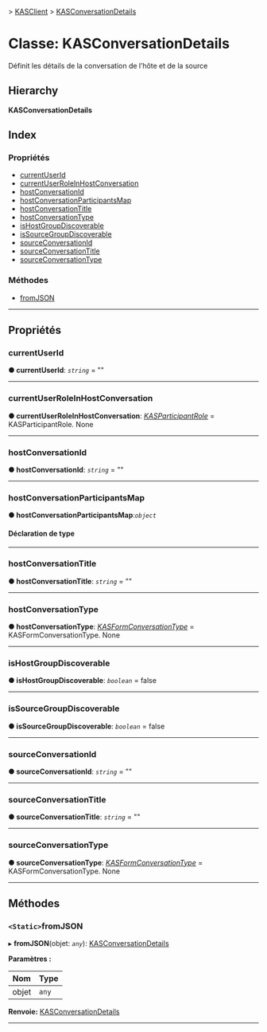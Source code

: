 [](../README.md) > [KASClient](../modules/kasclient.md) > [KASConversationDetails](../classes/kasclient.kasconversationdetails.md)

# <a name="class-kasconversationdetails"></a>Classe: KASConversationDetails

Définit les détails de la conversation de l’hôte et de la source
## <a name="hierarchy"></a>Hierarchy

**KASConversationDetails**

## <a name="index"></a>Index

### <a name="properties"></a>Propriétés

* [currentUserId](kasclient.kasconversationdetails.md#currentuserid)
* [currentUserRoleInHostConversation](kasclient.kasconversationdetails.md#currentuserroleinhostconversation)
* [hostConversationId](kasclient.kasconversationdetails.md#hostconversationid)
* [hostConversationParticipantsMap](kasclient.kasconversationdetails.md#hostconversationparticipantsmap)
* [hostConversationTitle](kasclient.kasconversationdetails.md#hostconversationtitle)
* [hostConversationType](kasclient.kasconversationdetails.md#hostconversationtype)
* [isHostGroupDiscoverable](kasclient.kasconversationdetails.md#ishostgroupdiscoverable)
* [isSourceGroupDiscoverable](kasclient.kasconversationdetails.md#issourcegroupdiscoverable)
* [sourceConversationId](kasclient.kasconversationdetails.md#sourceconversationid)
* [sourceConversationTitle](kasclient.kasconversationdetails.md#sourceconversationtitle)
* [sourceConversationType](kasclient.kasconversationdetails.md#sourceconversationtype)
### <a name="methods"></a>Méthodes

* [fromJSON](kasclient.kasconversationdetails.md#fromjson)

---

## <a name="properties"></a>Propriétés

<a id="currentuserid"></a>

###  <a name="currentuserid"></a>currentUserId

**● currentUserId**: *`string`* = ""

___
<a id="currentuserroleinhostconversation"></a>

###  <a name="currentuserroleinhostconversation"></a>currentUserRoleInHostConversation

**● currentUserRoleInHostConversation**: *[KASParticipantRole](../enums/kasclient.kasparticipantrole.md)* = KASParticipantRole. None

___
<a id="hostconversationid"></a>

###  <a name="hostconversationid"></a>hostConversationId

**● hostConversationId**: *`string`* = ""

___
<a id="hostconversationparticipantsmap"></a>

###  <a name="hostconversationparticipantsmap"></a>hostConversationParticipantsMap

**● hostConversationParticipantsMap**:*`object`*

#### <a name="type-declaration"></a>Déclaration de type

___
<a id="hostconversationtitle"></a>

###  <a name="hostconversationtitle"></a>hostConversationTitle

**● hostConversationTitle**: *`string`* = ""

___
<a id="hostconversationtype"></a>

###  <a name="hostconversationtype"></a>hostConversationType

**● hostConversationType**: *[KASFormConversationType](../enums/kasclient.kasformconversationtype.md)* = KASFormConversationType. None

___
<a id="ishostgroupdiscoverable"></a>

###  <a name="ishostgroupdiscoverable"></a>isHostGroupDiscoverable

**● isHostGroupDiscoverable**: *`boolean`* = false

___
<a id="issourcegroupdiscoverable"></a>

###  <a name="issourcegroupdiscoverable"></a>isSourceGroupDiscoverable

**● isSourceGroupDiscoverable**: *`boolean`* = false

___
<a id="sourceconversationid"></a>

###  <a name="sourceconversationid"></a>sourceConversationId

**● sourceConversationId**: *`string`* = ""

___
<a id="sourceconversationtitle"></a>

###  <a name="sourceconversationtitle"></a>sourceConversationTitle

**● sourceConversationTitle**: *`string`* = ""

___
<a id="sourceconversationtype"></a>

###  <a name="sourceconversationtype"></a>sourceConversationType

**● sourceConversationType**: *[KASFormConversationType](../enums/kasclient.kasformconversationtype.md)* = KASFormConversationType. None

___

## <a name="methods"></a>Méthodes

<a id="fromjson"></a>

### <a name="static-fromjson"></a>`<Static>`fromJSON

▸ **fromJSON**(objet: *`any`*): [KASConversationDetails](kasclient.kasconversationdetails.md)

**Paramètres :**

| Nom | Type |
| ------ | ------ |
| objet | `any` |

**Renvoie:** [KASConversationDetails](kasclient.kasconversationdetails.md)

___

